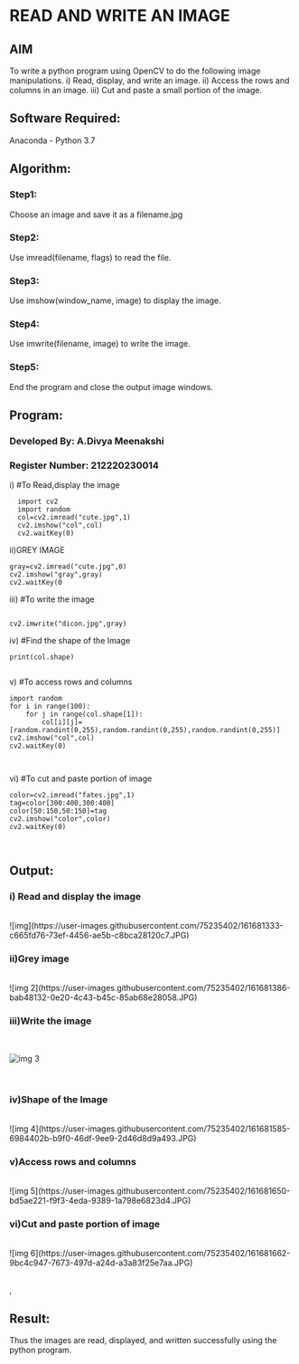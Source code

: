 # READ AND WRITE AN IMAGE
## AIM
To write a python program using OpenCV to do the following image manipulations.
i) Read, display, and write an image.
ii) Access the rows and columns in an image.
iii) Cut and paste a small portion of the image.

## Software Required:
Anaconda - Python 3.7
## Algorithm:
### Step1:
Choose an image and save it as a filename.jpg
### Step2:
Use imread(filename, flags) to read the file.
### Step3:
Use imshow(window_name, image) to display the image.
### Step4:
Use imwrite(filename, image) to write the image.
### Step5:
End the program and close the output image windows.
## Program:
### Developed By: A.Divya Meenakshi
### Register Number: 212220230014
i) #To Read,display the image
```
  import cv2
  import random
  col=cv2.imread("cute.jpg",1)
  cv2.imshow("col",col)
  cv2.waitKey(0)

```
ii)GREY IMAGE
```
gray=cv2.imread("cute.jpg",0)
cv2.imshow("gray",gray)
cv2.waitKey(0
```
iii) #To write the image
```

cv2.imwrite("dicon.jpg",gray)

```
iv) #Find the shape of the Image
```
print(col.shape)


```
v) #To access rows and columns

```
import random
for i in range(100):
    for j in range(col.shape[1]):
        col[i][j]=[random.randint(0,255),random.randint(0,255),random.randint(0,255)]
cv2.imshow("col",col)
cv2.waitKey(0)



```
vi) #To cut and paste portion of image
```
color=cv2.imread("fates.jpg",1)
tag=color[300:400,300:400]
color[50:150,50:150]=tag
cv2.imshow("color",color)
cv2.waitKey(0)



```

## Output:

### i) Read and display the image

<br>
![img](https://user-images.githubusercontent.com/75235402/161681333-c665fd76-73ef-4456-ae5b-c8bca28120c7.JPG)

<br>

### ii)Grey image

<br>
![img 2](https://user-images.githubusercontent.com/75235402/161681386-bab48132-0e20-4c43-b45c-85ab68e28058.JPG)

<br>

### iii)Write the image

<br>

![img 3](https://user-images.githubusercontent.com/75235402/161681559-57e14292-0852-4832-8fc6-2330f16fd441.JPG)


<br>

### iv)Shape of the Image

<br>
![img 4](https://user-images.githubusercontent.com/75235402/161681585-6984402b-b9f0-46df-9ee9-2d46d8d9a493.JPG)


<br>

### v)Access rows and columns
<br>
![img 5](https://user-images.githubusercontent.com/75235402/161681650-bd5ae221-f9f3-4eda-9389-1a798e6823d4.JPG)


<br>

### vi)Cut and paste portion of image
<br>
![img 6](https://user-images.githubusercontent.com/75235402/161681662-9bc4c947-7673-497d-a24d-a3a83f25e7aa.JPG)


<br>,

## Result:
Thus the images are read, displayed, and written successfully using the python program.


